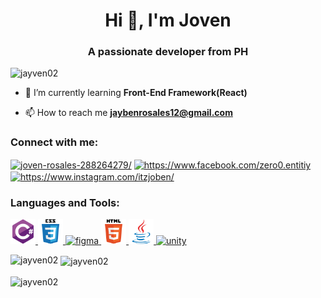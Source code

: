 
<h1 align="center">Hi 👋, I'm Joven</h1>
<h3 align="center">A passionate developer from PH</h3>

<p align="left"> <img src="https://komarev.com/ghpvc/?username=jayven02&label=Profile%20views&color=0e75b6&style=flat" alt="jayven02" /> </p>

- 🌱 I’m currently learning **Front-End Framework(React)**

- 📫 How to reach me **jaybenrosales12@gmail.com**

<h3 align="left">Connect with me:</h3>
<p align="left">
<a href="https://linkedin.com/in/joven-rosales-288264279/" target="blank"><img align="center" src="https://raw.githubusercontent.com/rahuldkjain/github-profile-readme-generator/master/src/images/icons/Social/linked-in-alt.svg" alt="joven-rosales-288264279/" height="30" width="40" /></a>
<a href="https://fb.com/https://www.facebook.com/zero0.entitiy" target="blank"><img align="center" src="https://raw.githubusercontent.com/rahuldkjain/github-profile-readme-generator/master/src/images/icons/Social/facebook.svg" alt="https://www.facebook.com/zero0.entitiy" height="30" width="40" /></a>
<a href="https://instagram.com/itzjoben/" target="blank"><img align="center" src="https://raw.githubusercontent.com/rahuldkjain/github-profile-readme-generator/master/src/images/icons/Social/instagram.svg" alt="https://www.instagram.com/itzjoben/" height="30" width="40" /></a>
</p>

<h3 align="left">Languages and Tools:</h3>
<p align="left"> <a href="https://www.w3schools.com/cs/" target="_blank" rel="noreferrer"> <img src="https://raw.githubusercontent.com/devicons/devicon/master/icons/csharp/csharp-original.svg" alt="csharp" width="40" height="40"/> </a> <a href="https://www.w3schools.com/css/" target="_blank" rel="noreferrer"> <img src="https://raw.githubusercontent.com/devicons/devicon/master/icons/css3/css3-original-wordmark.svg" alt="css3" width="40" height="40"/> </a> <a href="https://www.figma.com/" target="_blank" rel="noreferrer"> <img src="https://www.vectorlogo.zone/logos/figma/figma-icon.svg" alt="figma" width="40" height="40"/> </a> <a href="https://www.w3.org/html/" target="_blank" rel="noreferrer"> <img src="https://raw.githubusercontent.com/devicons/devicon/master/icons/html5/html5-original-wordmark.svg" alt="html5" width="40" height="40"/> </a> <a href="https://www.java.com" target="_blank" rel="noreferrer"> <img src="https://raw.githubusercontent.com/devicons/devicon/master/icons/java/java-original.svg" alt="java" width="40" height="40"/> </a> <a href="https://unity.com/" target="_blank" rel="noreferrer"> <img src="https://www.vectorlogo.zone/logos/unity3d/unity3d-icon.svg" alt="unity" width="40" height="40"/> </a> </p>

<p><img align="left" src="https://github-readme-stats.vercel.app/api/top-langs?username=jayven02&show_icons=true&locale=en&layout=compact" alt="jayven02" /></p>

<p>&nbsp;<img align="center" src="https://github-readme-stats.vercel.app/api?username=jayven02&show_icons=true&locale=en" alt="jayven02" /></p>

<p><img align="center" src="https://github-readme-streak-stats.herokuapp.com/?user=jayven02&" alt="jayven02" /></p>
